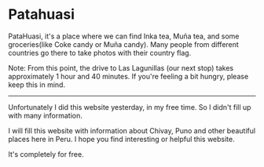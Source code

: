 # Patahuasi

PataHuasi, it's a place where we can find Inka tea, Muña tea, and some groceries(like Coke candy or Muña candy). Many people from different countries go there to take photos with their country flag.

Note: From this point, the drive to Las Lagunillas (our next stop) takes approximately 1 hour and 40 minutes. If you're feeling a bit hungry, please keep this in mind.

---

Unfortunately I did this website yesterday, in my free time.
So I didn't fill up with many information.

I will fill this website with information about Chivay, Puno and other beautiful places here in Peru.
I hope you find interesting or helpful this website.

It's completely for free.